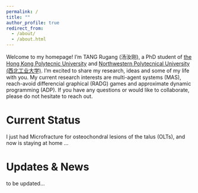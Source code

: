 ```yaml
---
permalink: /
title: ""
author_profile: true
redirect_from: 
  - /about/
  - /about.html
---
```


Welcome to my homepage! I’m TANG Rugang (汤汝刚), a PhD student of [the Hong Kong Polytecnic University](https://www.polyu.edu.hk/about-polyu/) and [Northwestern Polytecnical University (西北工业大学)](https://www.nwpu.edu.cn/). I’m excited to share my research, ideas and some of my life with you. My current research interests are multi-agent systems (MAS), reach-avoid differencial graphical (RADG) games and approximate dynamic programming (ADP). If you have any questions or would like to collaborate, please do not hesitate to reach out.

# Current Status
I just had Microfracture for osteochondral lesions of the talus (OLTs), and now is staying at home ...

# Updates & News
to be updated...
